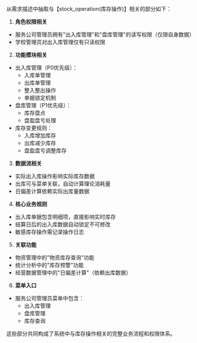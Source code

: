 从需求描述中抽取与【stock_operation(库存操作)】相关的部分如下：

1. **角色权限相关**
- 服务公司管理员拥有"出入库管理"和"盘库管理"的读写权限（仅限自身数据）
- 学校管理员对出入库管理仅有只读权限

2. **功能模块相关**
- 出入库管理（P0优先级）：
  - 入库单管理
  - 出库单管理
  - 整入整出操作
  - 单据锁定机制
- 盘库管理（P1优先级）：
  - 库存盘点
  - 盘盈盘亏处理
- 库存变更规则：
  - 入库增加库存
  - 出库减少库存
  - 盘盈盘亏调整库存

3. **数据流相关**
- 实际出入库操作影响实际库存数据
- 出库可与菜单关联，自动计算理论消耗量
- 日偏差计算依赖实际出库量数据

4. **核心业务规则**
- 出入库单据包含明细项，直接影响实时库存
- 结算日后的出入库数据自动锁定不可修改
- 敏感库存操作需记录操作日志

5. **关联功能**
- 物资管理中的"物资库存查询"功能
- 统计分析中的"库存预警"功能
- 经营数据管理中的"日偏差计算"（依赖出库数据）

6. **菜单入口**
- 服务公司管理员菜单中包含：
  - 出入库管理
  - 盘库管理
  - 库存查询

这些部分共同构成了系统中与库存操作相关的完整业务流程和权限体系。
